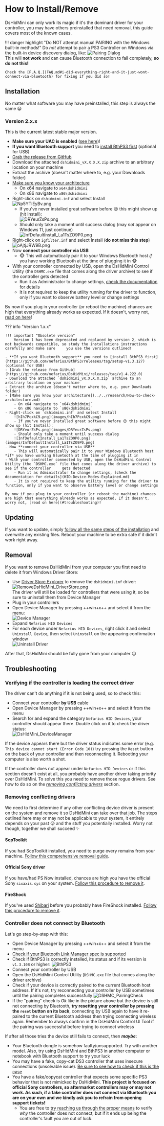 # How to Install/Remove

DsHidMini can only work its magic if it's the dominant driver for your controller, you may have others preinstalled that need removal, this guide covers most of the known cases.

!!! danger highlight "Do NOT attempt manual PAIRING with the Windows built-in methods!"
    Do *not* attempt to pair a PS3 Controller on Windows via the built-in device discovery dialog, like:
    ![Pairing Dialog](images/pairing-fail.png)  
    This will **not work** and can cause Bluetooth connection to fail completely, **so do not this!**  
    
    Check the [F.A.Q.](FAQ.md#i-did-everything-right-and-it-just-wont-connect-via-bluetooth) for fixing if you did so!

## Installation

No matter what software you may have preinstalled, this step is always the same 😀

### Version 2.x.x

This is the current latest stable major version.

- **Make sure your UAC is enabled** ([see here](https://articulate.com/support/article/how-to-turn-user-account-control-on-or-off-in-windows-10))!
- **If you want Bluetooth support** you need to [install BthPS3 first](https://github.com/nefarius/BthPS3/releases/latest) (optional for USB)
- [Grab the release from GitHub](https://github.com/nefarius/DsHidMini/releases/latest)
- Download the attached `dshidmini_vX.X.X.X.zip` archive to an arbitrary location on your machine
- Extract the archive (doesn't matter where to, e.g. your Downloads folder)
- [Make sure you know your architecture](../../research/How-to-check-architecture.md)
    - On x64 navigate to `x64\dshidmini`
    - On x86 navigate to `x86\dshidmini`
- Right-click on `dshidmini.inf` and select Install  
    ![Np5YTiEyBv.png](images/Np5YTiEyBv.png)
    - If you've never installed great software before 😉 this might show up (hit Install):  
    ![DRYeurZsPs.png](images/DRYeurZsPs.png)
    - Should only take a moment until success dialog (may *not* appear on Windows 11, just continue)  
    ![InfDefaultInstall_La1TsZO9P0.png](images/InfDefaultInstall_La1TsZO9P0.png)
- Right-click on `igfilter.inf` and select Install (**do not miss this step**)  
    ![oAjtjJRW9B.png](images/oAjtjJRW9B.png)
- Now **connect your controller via USB**
    - 🐵 This will automatically pair it to your Windows Bluetooth host *if* you have working Bluetooth at the time of plugging it in 🐵
- With your controller connected by USB, open the DsHidMini Control Utility (the `DSHMC.exe` file that comes along the driver archive) to see if the controller gets detected
    - Run it as Administrator to change settings, [check the documentation for details](HID-Device-Modes-Explained.md)
    - It is not required to keep the utility running for the driver to function, only if you want to observe battery level or change settings

By now if you plug in your controller (or reboot the machine) chances are high that everything already works as expected. If it doesn't, worry not, [read on here](#troubleshooting)!

??? info "Version 1.x.x"

    !!! important "Obsolete version"
        Version 1 has been deprecated and replaced by version 2, which is not backwards compatible, so study the installations instructions carefully and make sure     you use the versions outlined!
    
    - **If you want Bluetooth support** you need to [install BthPS3 first](https://github.com/nefarius/BthPS3/releases/tag/setup-v1.3.127) (optional for USB)
    - [Grab the release from GitHub](https://github.com/nefarius/DsHidMini/releases/tag/v1.4.222.0)
    - Download the attached `dshidmini_vX.X.X.X.zip` archive to an arbitrary location on your machine
    - Extract the archive (doesn't matter where to, e.g. your Downloads folder)
    - [Make sure you know your architecture](../../research/How-to-check-architecture.md)
        - On x64 navigate to `x64\dshidmini`
        - On x86 navigate to `x86\dshidmini`
    - Right-click on `dshidmini.inf` and select Install
        ![hIh7PcxkC9.png](images/hIh7PcxkC9.png)
        - If you've never installed great software before 😉 this might show up (hit Install):  
        ![DRYeurZsPs.png](images/DRYeurZsPs.png)
        - Should only take a moment until success dialog
        ![InfDefaultInstall_La1TsZO9P0.png](images/InfDefaultInstall_La1TsZO9P0.png)
    - Now **connect your controller via USB**
        - This will automatically pair it to your Windows Bluetooth host *if* you have working Bluetooth at the time of plugging it in
    - With your controller connected by USB, open the DsHidMini Control Utility (the `DSHMC.exe` file that comes along the driver archive) to see if the controller     gets detected
        - Run it as Administrator to change settings, [check the documentation for details](HID-Device-Modes-Explained.md)
        - It is not required to keep the utility running for the driver to function, only if you want to observe battery level or change settings
    
    By now if you plug in your controller (or reboot the machine) chances are high that everything already works as expected. If it doesn't, worry not, [read on here](#troubleshooting)!

## Updating

If you want to update, simply [follow all the same steps of the installation](#installation) and overwrite any existing files. Reboot your machine to be extra safe if it didn't work right away.

## Removal

If you want to remove DsHidMini from your computer you first need to delete it from Windows Driver Store:

- Use [Driver Store Explorer](https://github.com/lostindark/DriverStoreExplorer/releases) to remove the `dshidmini.inf` driver:  
![RemoveDsHidMini_DriverStore.png](images/RemoveDsHidMini_DriverStore.png)  
The driver will still be loaded for controllers that were using it, so be sure to uninstall them from Device Manager  
- Plug in your controllers
- Open Device Manager by pressing ++win+x++ and select it from the menu:  
![Device Manager](images/6dCenuSsFr.png)  
- Expand `Nefarius HID Devices`
- For each device under `Nefarius HID Devices`, right click it and select `Uninstall Device`, then select `Uninstall` on the appearing confirmation window  
![Uninstall Driver](images/RemoveDsHidMini_UninsDevices.png)  

After that, DsHidMini should be fully gone from your computer 😥

## Troubleshooting

### Verifying if the controller is loading the correct driver

The driver can't do anything if it is not being used, so to check this:

- Connect your controller **by USB** cable
- Open Device Manager by pressing ++win+x++ and select it from the menu
- Search for and expand the category `Nefarius HID Devices`, your controller should appear there. Double click on it to check the driver status:  
![DsHidMini_DeviceManager](images/DsHidMini_Correctly_Loaded.png)

If the device appears there but the driver status indicates some error (e.g. `This device cannot start (Error Code 10)`) try pressing the `Reset` button on the back of your controller and then reconnecting it. Rebooting your computer is also worth a shot.

If the controller does not appear under `Nefarius HID Devices` or if this section doesn't exist at all, you probably have another driver taking priority over DsHidMini. To solve this you need to remove those rogue drivers. See how to do so on the [*removing conflicting drivers*](#removing-conflicting-drivers) section.

### Removing conflicting drivers

We need to first determine if any other conflicting device driver is present on the system and remove it so DsHidMini can take over that job. The steps outlined here may or may not be applicable to your system, it entirely depends on your past 😜 and the stuff you potentially installed. Worry not though, together we shall succeed ✨

#### ScpToolkit

If you had ScpToolkit installed, you need to purge every remains from your machine. [Follow this comprehensive removal guide](../ScpToolkit/ScpToolkit-Removal-Guide.md).

#### Official Sony driver

If you have/had PS Now installed, chances are high you have the official Sony `sixaxis.sys` on your system. [Follow this procedure to remove it](SIXAXIS.SYS-to-DsHidMini-Guide.md).

#### FireShock

If you've used [Shibari](https://github.com/nefarius/Shibari) before you probably have FireShock installed. [Follow this procedure to remove it](../FireShock/Removal-Guide.md).

### Controller does not connect by Bluetooth

Let's go step-by-step with this:

- Open Device Manager by pressing ++win+x++ and select it from the menu
- [Check if your Bluetooth Link Manager spec is supported](https://github.com/nefarius/BthPS3#supported-bluetooth-host-devices)
- Check if BthPS3 is correctly installed, its status and if its version is `v1.3.108` or higher:
![BthPS3](images/BthPS3_DeviceManager.png)
- Connect your controller by USB
- Open the DsHidMini Control Utility (`DSHMC.exe` file that comes along the driver archive)
- Check if your device is correctly paired to the current Bluetooth host address. If it's not, try reconnecting your controller by USB sometimes until the pairing completes successfully
![DSHMC_PairingCheck](images/DSHMC_PairingCheck.png)
- If the "pairing" check is _Ok_ like in the picture above but the device is still not connecting by Bluetooth, **try resetting your controller by pressing the `reset` button on its back**, connecting by USB again to have it re-paired to the current Bluetooth address then trying connecting wireless again. Remember to always confirm in the DsHidMini Control UI Tool if the pairing was successful before trying to connect wireless

If after all those tries the device still fails to connect, then ***maybe***:

- Your Bluetooth dongle is somehow faulty/unsupported. Try with another model. Also, try using DsHidMini and BthPS3 in another computer or notebook with Bluetooth support to try your luck
- You may have a fake, copy-cat DS3 controller that uses insecure connections (unsolvable issue). [Be sure to see how to check if this is the case](https://github.com/nefarius/DsHidMini/issues/61)
- You have a fake/copycat controller that expects some specific PS3 behavior that is not mimicked by DsHidMini. **This project is focused on official Sony controllers, so aftermarket controllers may or may not work. As such, if a fake controller does not connect via Bluetooth you are on your own and we kindly ask you to refrain from opening support tickets!**
  - You are free to [try reaching us through the proper means](../../Community-Support.md) to verify *why* the controller does not connect, but if it ends up being the controller's fault you are out of luck.
